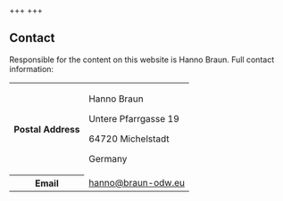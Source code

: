 +++
+++

## Contact

Responsible for the content on this website is Hanno Braun. Full contact information:

<table class="about-contact">
    <tr>
        <th>Postal Address</th>
        <td>
            <p>Hanno Braun</p>
            <p>Untere Pfarrgasse 19</p>
            <p>64720 Michelstadt</p>
            <p>Germany</p>
        </td>
    </tr>
    <tr>
        <th>Email</th>
        <td>
            <a href="mailto:hanno@braun-odw.eu">hanno@braun-odw.eu</a>
        </td>
    </tr>
</table>
